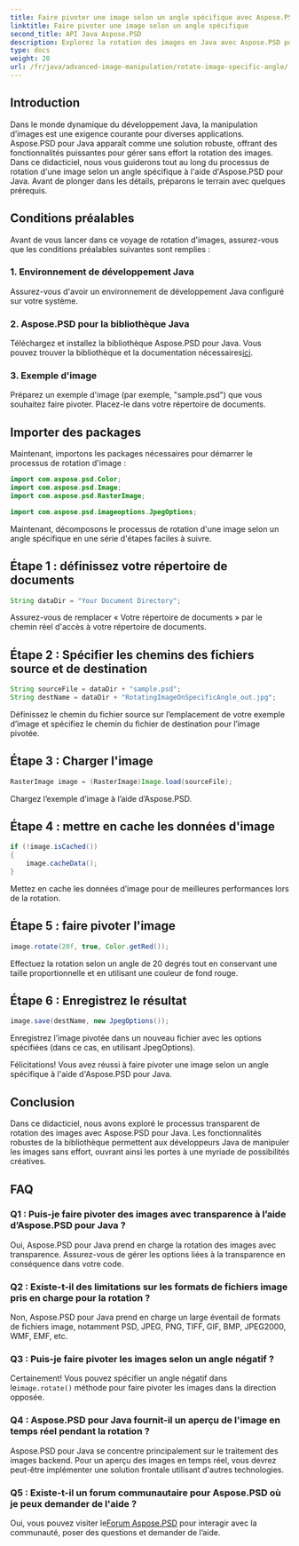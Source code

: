 ```yaml
---
title: Faire pivoter une image selon un angle spécifique avec Aspose.PSD pour Java
linktitle: Faire pivoter une image selon un angle spécifique
second_title: API Java Aspose.PSD
description: Explorez la rotation des images en Java avec Aspose.PSD pour Java. Faites pivoter les images sans effort selon des angles spécifiques.
type: docs
weight: 20
url: /fr/java/advanced-image-manipulation/rotate-image-specific-angle/
---
```

## Introduction

Dans le monde dynamique du développement Java, la manipulation d’images est une exigence courante pour diverses applications. Aspose.PSD pour Java apparaît comme une solution robuste, offrant des fonctionnalités puissantes pour gérer sans effort la rotation des images. Dans ce didacticiel, nous vous guiderons tout au long du processus de rotation d'une image selon un angle spécifique à l'aide d'Aspose.PSD pour Java. Avant de plonger dans les détails, préparons le terrain avec quelques prérequis.

## Conditions préalables

Avant de vous lancer dans ce voyage de rotation d'images, assurez-vous que les conditions préalables suivantes sont remplies :

### 1. Environnement de développement Java
Assurez-vous d'avoir un environnement de développement Java configuré sur votre système.

### 2. Aspose.PSD pour la bibliothèque Java
 Téléchargez et installez la bibliothèque Aspose.PSD pour Java. Vous pouvez trouver la bibliothèque et la documentation nécessaires[ici](https://reference.aspose.com/psd/java/).

### 3. Exemple d'image
Préparez un exemple d'image (par exemple, "sample.psd") que vous souhaitez faire pivoter. Placez-le dans votre répertoire de documents.

## Importer des packages

Maintenant, importons les packages nécessaires pour démarrer le processus de rotation d'image :

```java
import com.aspose.psd.Color;
import com.aspose.psd.Image;
import com.aspose.psd.RasterImage;

import com.aspose.psd.imageoptions.JpegOptions;
```

Maintenant, décomposons le processus de rotation d'une image selon un angle spécifique en une série d'étapes faciles à suivre.

## Étape 1 : définissez votre répertoire de documents

```java
String dataDir = "Your Document Directory";
```

Assurez-vous de remplacer « Votre répertoire de documents » par le chemin réel d'accès à votre répertoire de documents.

## Étape 2 : Spécifier les chemins des fichiers source et de destination

```java
String sourceFile = dataDir + "sample.psd";
String destName = dataDir + "RotatingImageOnSpecificAngle_out.jpg";
```

Définissez le chemin du fichier source sur l’emplacement de votre exemple d’image et spécifiez le chemin du fichier de destination pour l’image pivotée.

## Étape 3 : Charger l'image

```java
RasterImage image = (RasterImage)Image.load(sourceFile);
```

Chargez l’exemple d’image à l’aide d’Aspose.PSD.

## Étape 4 : mettre en cache les données d'image

```java
if (!image.isCached())
{
    image.cacheData();
}
```

Mettez en cache les données d’image pour de meilleures performances lors de la rotation.

## Étape 5 : faire pivoter l'image

```java
image.rotate(20f, true, Color.getRed());
```

Effectuez la rotation selon un angle de 20 degrés tout en conservant une taille proportionnelle et en utilisant une couleur de fond rouge.

## Étape 6 : Enregistrez le résultat

```java
image.save(destName, new JpegOptions());
```

Enregistrez l'image pivotée dans un nouveau fichier avec les options spécifiées (dans ce cas, en utilisant JpegOptions).

Félicitations! Vous avez réussi à faire pivoter une image selon un angle spécifique à l'aide d'Aspose.PSD pour Java.

## Conclusion

Dans ce didacticiel, nous avons exploré le processus transparent de rotation des images avec Aspose.PSD pour Java. Les fonctionnalités robustes de la bibliothèque permettent aux développeurs Java de manipuler les images sans effort, ouvrant ainsi les portes à une myriade de possibilités créatives.

## FAQ

### Q1 : Puis-je faire pivoter des images avec transparence à l’aide d’Aspose.PSD pour Java ?

Oui, Aspose.PSD pour Java prend en charge la rotation des images avec transparence. Assurez-vous de gérer les options liées à la transparence en conséquence dans votre code.

### Q2 : Existe-t-il des limitations sur les formats de fichiers image pris en charge pour la rotation ?

Non, Aspose.PSD pour Java prend en charge un large éventail de formats de fichiers image, notamment PSD, JPEG, PNG, TIFF, GIF, BMP, JPEG2000, WMF, EMF, etc.

### Q3 : Puis-je faire pivoter les images selon un angle négatif ?

 Certainement! Vous pouvez spécifier un angle négatif dans le`image.rotate()` méthode pour faire pivoter les images dans la direction opposée.

### Q4 : Aspose.PSD pour Java fournit-il un aperçu de l'image en temps réel pendant la rotation ?

Aspose.PSD pour Java se concentre principalement sur le traitement des images backend. Pour un aperçu des images en temps réel, vous devrez peut-être implémenter une solution frontale utilisant d'autres technologies.

### Q5 : Existe-t-il un forum communautaire pour Aspose.PSD où je peux demander de l'aide ?

 Oui, vous pouvez visiter le[Forum Aspose.PSD](https://forum.aspose.com/c/psd/34) pour interagir avec la communauté, poser des questions et demander de l’aide.